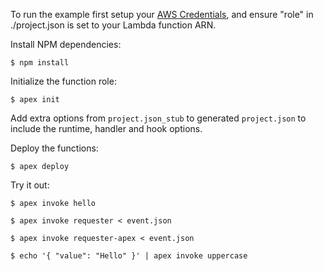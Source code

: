 
To run the example first setup your [AWS Credentials](http://apex.run/#aws-credentials), and ensure "role" in ./project.json is set to your Lambda function ARN.

Install NPM dependencies:

```
$ npm install
```

Initialize the function role:
```
$ apex init
```

Add extra options from `project.json_stub` to generated `project.json` to include the runtime, handler and hook  options.

Deploy the functions:

```
$ apex deploy
```

Try it out:

```
$ apex invoke hello
```

```
$ apex invoke requester < event.json
```

```
$ apex invoke requester-apex < event.json
```

```
$ echo '{ "value": "Hello" }' | apex invoke uppercase
```
